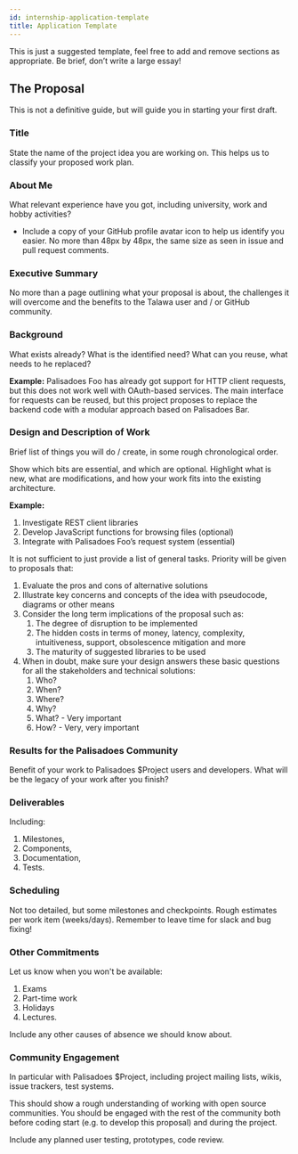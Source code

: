 ```yaml
---
id: internship-application-template
title: Application Template
---
```


This is just a suggested template, feel free to add and remove sections as appropriate. Be brief, don’t write a large essay!

## The Proposal

This is not a definitive guide, but will guide you in starting your first draft.

### Title

State the name of the project idea you are working on. This helps us to classify your proposed work plan.

### About Me

What relevant experience have you got, including university, work and hobby activities?

- Include a copy of your GitHub profile avatar icon to help us identify you easier. No more than 48px by 48px, the same size as seen in issue and pull request comments.

### Executive Summary

No more than a page outlining what your proposal is about, the challenges it will overcome and the benefits to the Talawa user and / or GitHub community.

### Background

What exists already? What is the identified need? What can you reuse, what needs to he replaced?

**Example:** Palisadoes Foo has already got support for HTTP client requests, but this does not work well with OAuth-based services. The main interface for requests can be reused, but this project proposes to replace the backend code with a modular approach based on Palisadoes Bar.

### Design and Description of Work

Brief list of things you will do / create, in some rough chronological order.

Show which bits are essential, and which are optional. Highlight what is new, what are modifications, and how your work fits into the existing architecture.

**Example:**

1. Investigate REST client libraries
2. Develop JavaScript functions for browsing files (optional)
3. Integrate with Palisadoes Foo’s request system (essential)

It is not sufficient to just provide a list of general tasks. Priority will be given to proposals that:

1. Evaluate the pros and cons of alternative solutions
1. Illustrate key concerns and concepts of the idea with pseudocode, diagrams or other means
1. Consider the long term implications of the proposal such as:
   1. The degree of disruption to be implemented
   1. The hidden costs in terms of money, latency, complexity, intuitiveness, support, obsolescence mitigation and more
   1. The maturity of suggested libraries to be used
1. When in doubt, make sure your design answers these basic questions for all the stakeholders and technical solutions:
   1. Who?
   1. When?
   1. Where?
   1. Why?
   1. What? - Very important
   1. How? - Very, very important

### Results for the Palisadoes Community

Benefit of your work to Palisadoes $Project users and developers. What will be the legacy of your work after you finish?

### Deliverables

Including:

1. Milestones, 
2. Components, 
3. Documentation, 
4. Tests.

### Scheduling

Not too detailed, but some milestones and checkpoints. Rough estimates per work item (weeks/days). Remember to leave time for slack and bug fixing!

### Other Commitments

Let us know when you won't be available:

1. Exams
2. Part-time work
3. Holidays
4. Lectures.

Include any other causes of absence we should know about.

### Community Engagement

In particular with Palisadoes $Project, including project mailing lists, wikis, issue trackers, test systems.

This should show a rough understanding of working with open source communities. You should be engaged with the rest of the community both before coding start (e.g. to develop this proposal) and during the project.

Include any planned user testing, prototypes, code review.
